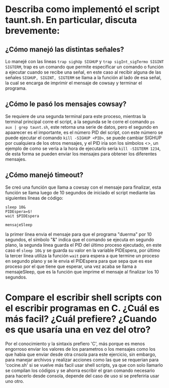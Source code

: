 # Describa como implementó el script taunt.sh. En particular, discuta brevemente:

## ¿Cómo manejó las distintas señales?

Lo manejé con las lineas `trap sighUp SIGHUP` y `trap sigInt_sigTermo SIGINT SIGTERM`, trap es un comando que permite especificar un comando o función a ejecutar cuando se recibe una señal, en este caso al recibir alguna de las señales `SIGHUP, SIGINT, SIGTERM` se llama a la función al lado de esa señal, la cual se encarga de imprimir el mensaje de cowsay y terminar el programa.

## ¿Cómo le pasó los mensajes cowsay?

Se requiere de una segunda terminal para este proceso, mientras la terminal principal corre el script, a la segunda se le corre el comando `ps aux | grep taunt.sh`, este retorna una serie de datos, pero el segundo en apaarecer es el importante, es el número PID del script, con este número se puede ejecutar el comando `kill -SIGHUP <PID>`, se puede cambiar SIGHUP por cualquiera de los otros mensajes, y el PID iria son los símbolos <>, un ejemplo de como se vería a la hora de ejecutarlo sería `kill -SIGTERM 1234`, de esta forma se pueden enviar los mensajes para obtener los diferentes mensajes.

## ¿Cómo manejó timeout?

Se creó una función que llama a cowsay con el mensaje para finalizar, esta función se llama luego de 10 segundos de iniciado el script mediante las siguientes líneas de código:
```
sleep 10&
PIDEspera=$!
wait $PIDEspera

mensajeSleep
```

la primer línea envia el mensaje para que el programa "duerma" por 10 segundos, el símbolo "&" indica que el comando se ejecuta en segundo plano, la segunda línea guarda el PID del último proceso ejecutado, en este caso el `sleep 10&` y se guarda su valor en la variable PIDEspera, por último la tercer linea utiliza la función `wait` para espera a que termine un proceso en segundo plano y se le envia el PIDEspera para que sepa que es ese proceso por el que tiene que esperar, una vez acaba se llama a mensajeSleep, que es la función que imprime el mensaje al finalizar los 10 segundos.

# Compare el escribir shell scripts con el escribir programas en C. ¿Cuál es más facil? ¿Cuál prefiere? ¿Cuando es que usaría una en vez del otro?

Por el conocimiento y la sintaxis prefiero 'C', más porque es menos engorroso enviar los valores de los parametros o los mensajes como los que habia que enviar desde otra cnsola para este ejercicio, sin embargo, para manejar archivos y realizar acciones como las que se requerian para 'cocine.sh' si se vuelve más facil usar shell scripts, ya que con solo llamarlo se compilan los códigos y se ahorra escribir el gran comando necesario para hacerlo desde consola, depende del caso de uso si se preferiria usar uno otro.